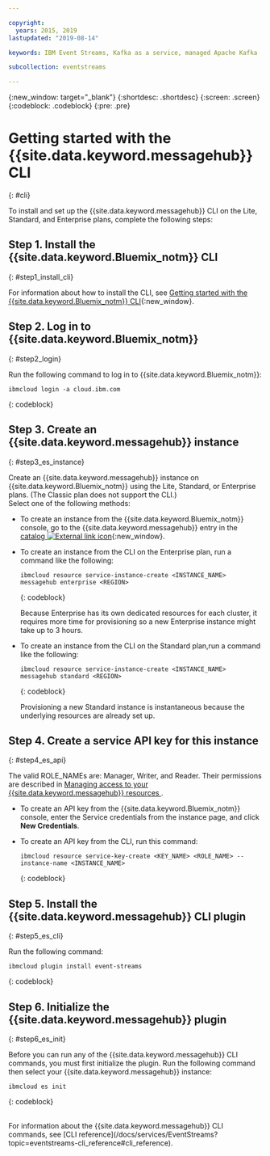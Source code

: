 ```yaml
---

copyright:
  years: 2015, 2019
lastupdated: "2019-08-14"

keywords: IBM Event Streams, Kafka as a service, managed Apache Kafka

subcollection: eventstreams

---
```


{:new_window: target="_blank"}
{:shortdesc: .shortdesc}
{:screen: .screen}
{:codeblock: .codeblock}
{:pre: .pre}

# Getting started with the {{site.data.keyword.messagehub}} CLI 
{: #cli}

To install and set up the {{site.data.keyword.messagehub}} CLI on the Lite, Standard, and Enterprise plans, complete the following steps:

## Step 1. Install the {{site.data.keyword.Bluemix_notm}} CLI
{: #step1_install_cli}

For information about how to install the CLI, see [Getting started with the {{site.data.keyword.Bluemix_notm}} CLI](/docs/cli?topic=cloud-cli-getting-started){:new_window}.

## Step 2. Log in to {{site.data.keyword.Bluemix_notm}} 
{: #step2_login}

Run the following command to log in to {{site.data.keyword.Bluemix_notm}}:
```
ibmcloud login -a cloud.ibm.com
```
{: codeblock}


## Step 3. Create an {{site.data.keyword.messagehub}} instance
{: #step3_es_instance}

Create an {{site.data.keyword.messagehub}} instance on {{site.data.keyword.Bluemix_notm}} using the Lite, Standard, or Enterprise plans. (The Classic plan does not support the CLI.) <br/>
Select one of the following methods:

* To create an instance from the {{site.data.keyword.Bluemix_notm}} console, go to the {{site.data.keyword.messagehub}} entry in the [catalog ![External link icon](../../icons/launch-glyph.svg "External link icon")](https://cloud.ibm.com/catalog/services/event-streams){:new_window}.

* To create an instance from the CLI on the Enterprise plan, run a command like the following:
  ```
  ibmcloud resource service-instance-create <INSTANCE_NAME> messagehub enterprise <REGION>
  ```
  {: codeblock}
  
  Because Enterprise has its own dedicated resources for each cluster, it requires more time for provisioning so a new Enterprise instance might take up to 3 hours.


* To create an instance from the CLI on the Standard plan,run a command like the following:

  ```
  ibmcloud resource service-instance-create <INSTANCE_NAME> messagehub standard <REGION>
  ```
  {: codeblock}

  Provisioning a new Standard instance is instantaneous because the underlying resources are already set up.

## Step 4. Create a service API key for this instance
{: #step4_es_api}

The valid ROLE_NAMEs are: Manager, Writer, and Reader. Their permissions are described in [Managing access to your {{site.data.keyword.messagehub}} resources ](/docs/services/EventStreams?topic=eventstreams-security#security).

* To create an API key from the {{site.data.keyword.Bluemix_notm}} console, enter the Service credentials from the instance page, and click **New Credentials**.

* To create an API key from the CLI, run this command:
  ```
  ibmcloud resource service-key-create <KEY_NAME> <ROLE_NAME> --instance-name <INSTANCE_NAME>
  ```
  {: codeblock}

## Step 5. Install the {{site.data.keyword.messagehub}} CLI plugin
{: #step5_es_cli}

Run the following command:
```
ibmcloud plugin install event-streams
```
{: codeblock}

## Step 6. Initialize the {{site.data.keyword.messagehub}} plugin
{: #step6_es_init}

Before you can run any of the {{site.data.keyword.messagehub}} CLI commands, you must first initialize the plugin. Run the following command then select your {{site.data.keyword.messagehub}} instance:

```
ibmcloud es init
```
{: codeblock}

<br/>
For information about the {{site.data.keyword.messagehub}} CLI commands, see [CLI reference](/docs/services/EventStreams?topic=eventstreams-cli_reference#cli_reference).










